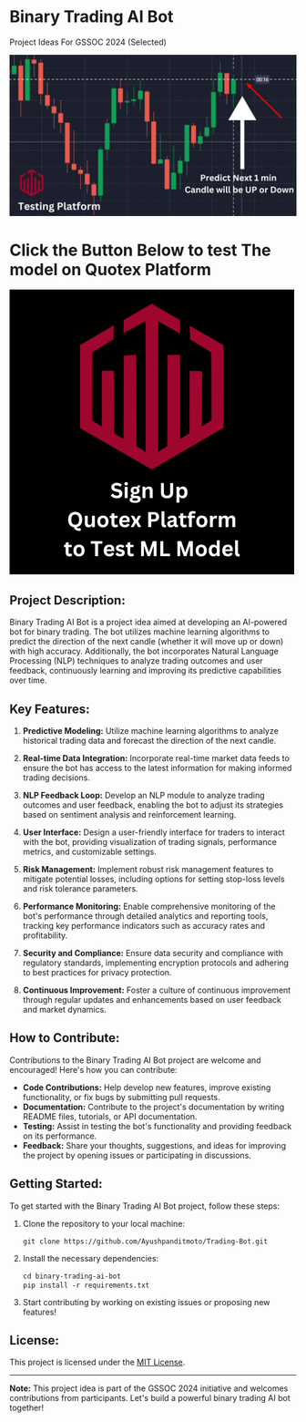 # Binary Trading AI Bot

Project Ideas For GSSOC 2024 (Selected)
<!-- Image with button link -->
[![Binary Trading AI Bot](./image/main.png)](https://panditrader.vercel.app/quotex)

# Click the Button Below to test The model on Quotex Platform
<!-- text link no images -->

[![Binary Bot](./image/link.png)](https://panditrader.vercel.app/quotex)


## Project Description:

Binary Trading AI Bot is a project idea aimed at developing an AI-powered bot for binary trading. The bot utilizes machine learning algorithms to predict the direction of the next candle (whether it will move up or down) with high accuracy. Additionally, the bot incorporates Natural Language Processing (NLP) techniques to analyze trading outcomes and user feedback, continuously learning and improving its predictive capabilities over time.


## Key Features:

1. **Predictive Modeling:** Utilize machine learning algorithms to analyze historical trading data and forecast the direction of the next candle.

2. **Real-time Data Integration:** Incorporate real-time market data feeds to ensure the bot has access to the latest information for making informed trading decisions.

3. **NLP Feedback Loop:** Develop an NLP module to analyze trading outcomes and user feedback, enabling the bot to adjust its strategies based on sentiment analysis and reinforcement learning.

4. **User Interface:** Design a user-friendly interface for traders to interact with the bot, providing visualization of trading signals, performance metrics, and customizable settings.

5. **Risk Management:** Implement robust risk management features to mitigate potential losses, including options for setting stop-loss levels and risk tolerance parameters.

6. **Performance Monitoring:** Enable comprehensive monitoring of the bot's performance through detailed analytics and reporting tools, tracking key performance indicators such as accuracy rates and profitability.

7. **Security and Compliance:** Ensure data security and compliance with regulatory standards, implementing encryption protocols and adhering to best practices for privacy protection.

8. **Continuous Improvement:** Foster a culture of continuous improvement through regular updates and enhancements based on user feedback and market dynamics.

## How to Contribute:

Contributions to the Binary Trading AI Bot project are welcome and encouraged! Here's how you can contribute:

- **Code Contributions:** Help develop new features, improve existing functionality, or fix bugs by submitting pull requests.
- **Documentation:** Contribute to the project's documentation by writing README files, tutorials, or API documentation.
- **Testing:** Assist in testing the bot's functionality and providing feedback on its performance.
- **Feedback:** Share your thoughts, suggestions, and ideas for improving the project by opening issues or participating in discussions.

## Getting Started:

To get started with the Binary Trading AI Bot project, follow these steps:

1. Clone the repository to your local machine:
   ```
   git clone https://github.com/Ayushpanditmoto/Trading-Bot.git
   ```

2. Install the necessary dependencies:
   ```
   cd binary-trading-ai-bot
   pip install -r requirements.txt
   ```

3. Start contributing by working on existing issues or proposing new features!

## License:

This project is licensed under the [MIT License](LICENSE).

---

**Note:** This project idea is part of the GSSOC 2024 initiative and welcomes contributions from participants. Let's build a powerful binary trading AI bot together!